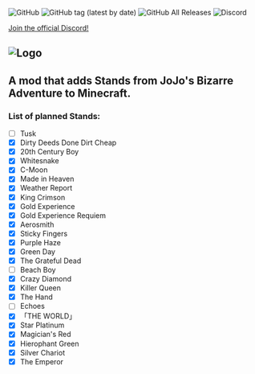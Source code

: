 ![GitHub](https://img.shields.io/github/license/Novarch129/JoJo-s-Bizarre-Survival)
![GitHub tag (latest by date)](https://img.shields.io/github/v/tag/Novarch129/JoJo-s-Bizarre-Survival?label=version)
![GitHub All Releases](https://img.shields.io/github/downloads/Novarch129/JoJo-s-Bizarre-Survival/total)
![Discord](https://img.shields.io/discord/732996800973111307?color=deeppink&label=discord)

[Join the official Discord!](https://discord.gg/an4BDqZ)

![Logo](https://raw.githubusercontent.com/Novarch129/JoJo-s-Bizarre-Survival/1.15.x/src/main/resources/logo.png)
-------------------------------------------
## A mod that adds Stands from JoJo's Bizarre Adventure to Minecraft.

### List of planned Stands:
- [ ] Tusk
- [x] Dirty Deeds Done Dirt Cheap
- [x] 20th Century Boy
- [x] Whitesnake
- [x] C-Moon
- [x] Made in Heaven
- [x] Weather Report
- [x] King Crimson
- [x] Gold Experience
- [x] Gold Experience Requiem
- [x] Aerosmith
- [x] Sticky Fingers
- [x] Purple Haze
- [x] Green Day
- [x] The Grateful Dead
- [ ] Beach Boy
- [x] Crazy Diamond
- [x] Killer Queen
- [x] The Hand
- [ ] Echoes
- [x] 「THE WORLD」
- [x] Star Platinum
- [x] Magician's Red
- [x] Hierophant Green
- [x] Silver Chariot
- [x] The Emperor